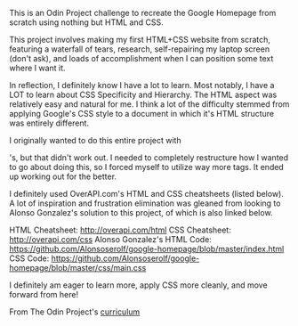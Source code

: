 This is an Odin Project challenge to recreate the Google Homepage from scratch using nothing but HTML and CSS.

This project involves making my first HTML+CSS website from scratch, featuring a waterfall of tears, research, self-repairing my laptop screen (don't ask), and loads of accomplishment when I can position some text where I want it.

In reflection, I definitely know I have a lot to learn. Most notably, I have a LOT to learn about CSS Specificity and Hierarchy. The HTML aspect was relatively easy and natural for me. I think a lot of the difficulty stemmed from applying Google's CSS style to a document in which it's HTML structure was entirely different.

I originally wanted to do this entire project with <div>'s, but that didn't work out. I needed to completely restructure how I wanted to go about doing this, so I forced myself to utilize way more tags. It ended up working out for the better.

I definitely used OverAPI.com's HTML and CSS cheatsheets (listed below). A lot of inspiration and frustration elimination was gleaned from looking to Alonso Gonzalez's solution to this project, of which is also linked below.

HTML Cheatsheet: http://overapi.com/html
CSS Cheatsheet: http://overapi.com/css
Alonso Gonzalez's
HTML Code: https://github.com/Alonsoserolf/google-homepage/blob/master/index.html
CSS Code: https://github.com/Alonsoserolf/google-homepage/blob/master/css/main.css

I definitely am eager to learn more, apply CSS more cleanly, and move forward from here!

From The Odin Project's [curriculum](http://www.theodinproject.com/courses/web-development-101/lessons/html-css)
